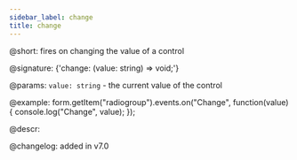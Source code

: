 ```yaml
---
sidebar_label: change
title: change
---          
```


@short: fires on changing the value of a control

@signature: {'change: (value: string) => void;'} 

@params:
`value: string` - the current value of the control

@example:
form.getItem("radiogroup").events.on("Change", function(value) {
    console.log("Change", value);
});

@descr:

@changelog: added in v7.0
